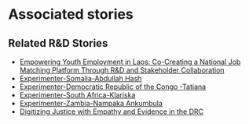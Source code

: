 # Associated stories

<!-- !!DO NOT REMOVE!! start autogenerated hyperlinks -->
## Related R&D Stories
- [Empowering Youth Employment in Laos: Co-Creating a National Job Matching Platform Through R&D and Stakeholder Collaboration](/RnD-Archive/stories/?doc=Explorers_LAO)
- [Experimenter-Somalia-Abdullah Hash](/RnD-Archive/stories/?doc=Experimenters_SOM)
- [Experimenter-Democratic Republic of the Congo -Tatiana](/RnD-Archive/stories/?doc=Experimenters_COD)
- [Experimenter-South Africa-Klariska](/RnD-Archive/stories/?doc=Experimenters_ZAF)
- [Experimenter-Zambia-Nampaka Ankumbula](/RnD-Archive/stories/?doc=Experimenters_ZMB)
- [Digitizing Justice with Empathy and Evidence in the DRC](/RnD-Archive/stories/?doc=Explorers_COD)
<!-- !!DO NOT REMOVE!! end autogenerated hyperlinks -->